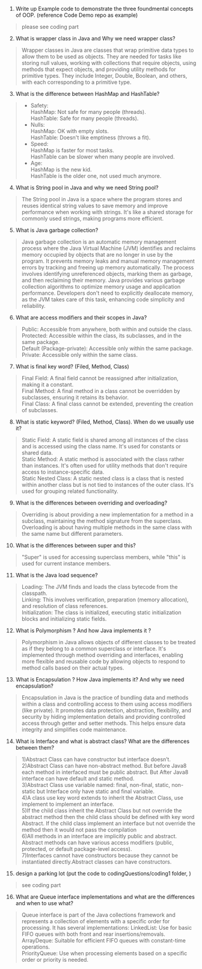 1. Write up Example code to demonstrate the three foundmental concepts of OOP. (reference Code Demo
    repo as example)
> please see coding part
2. What is wrapper class in Java and Why we need wrapper class?
> Wrapper classes in Java are classes that wrap primitive data types to allow them to be used as objects. They are needed for tasks like storing null values, working with collections that require objects, using methods that expect objects, and providing utility methods for primitive types. They include Integer, Double, Boolean, and others, with each corresponding to a primitive type.
3. What is the difference between HashMap and HashTable?
> * Safety: <br>
> HashMap: Not safe for many people (threads). <br>
> HashTable: Safe for many people (threads). <br>
> * Nulls: <br>
> HashMap: OK with empty slots. <br>
> HashTable: Doesn't like emptiness (throws a fit). <br>
> * Speed: <br>
> HashMap is faster for most tasks. <br>
> HashTable can be slower when many people are involved. <br>
> * Age: <br>
> HashMap is the new kid. <br>
> HashTable is the older one, not used much anymore. <br>

4. What is String pool in Java and why we need String pool?
> The String pool in Java is a space where the program stores and reuses identical string values to save memory and improve performance when working with strings. It's like a shared storage for commonly used strings, making programs more efficient.
5. What is Java garbage collection?
> Java garbage collection is an automatic memory management process where the Java Virtual Machine (JVM) identifies and reclaims memory occupied by objects that are no longer in use by the program. It prevents memory leaks and manual memory management errors by tracking and freeing up memory automatically. The process involves identifying unreferenced objects, marking them as garbage, and then reclaiming their memory. Java provides various garbage collection algorithms to optimize memory usage and application performance. Developers don't need to explicitly deallocate memory, as the JVM takes care of this task, enhancing code simplicity and reliability.
6. What are access modifiers and their scopes in Java?
> Public: Accessible from anywhere, both within and outside the class.<br>
> Protected: Accessible within the class, its subclasses, and in the same package.<br>
> Default (Package-private): Accessible only within the same package.<br>
> Private: Accessible only within the same class.<br>

7. What is final key word? (Filed, Method, Class)

> Final Field: A final field cannot be reassigned after initialization, making it a constant.<br>
> Final Method: A final method in a class cannot be overridden by subclasses, ensuring it retains its behavior.<br>
> Final Class: A final class cannot be extended, preventing the creation of subclasses.<br>

8. What is static keyword? (Filed, Method, Class). When do we usually use it?
> Static Field: A static field is shared among all instances of the class and is accessed using the class name. It's used for constants or shared data.<br>
> Static Method: A static method is associated with the class rather than instances. It's often used for utility methods that don't require access to instance-specific data.<br>
> Static Nested Class: A static nested class is a class that is nested within another class but is not tied to instances of the outer class. It's used for grouping related functionality.<br>
9. What is the differences between overriding and overloading?
> Overriding is about providing a new implementation for a method in a subclass, maintaining the method signature from the superclass. Overloading is about having multiple methods in the same class with the same name but different parameters.
10. What is the differences between super and this?
> "Super" is used for accessing superclass members, while "this" is used for current instance members.
11. What is the Java load sequence?
> Loading: The JVM finds and loads the class bytecode from the classpath.<br>
> Linking: This involves verification, preparation (memory allocation), and resolution of class references.<br>
> Initialization: The class is initialized, executing static initialization blocks and initializing static fields.<br>
12. What is Polymorphism ? And how Java implements it ?
> Polymorphism in Java allows objects of different classes to be treated as if they belong to a common superclass or interface. It's implemented through method overriding and interfaces, enabling more flexible and reusable code by allowing objects to respond to method calls based on their actual types.
13. What is Encapsulation ? How Java implements it? And why we need encapsulation?
> Encapsulation in Java is the practice of bundling data and methods within a class and controlling access to them using access modifiers (like private). It promotes data protection, abstraction, flexibility, and security by hiding implementation details and providing controlled access through getter and setter methods. This helps ensure data integrity and simplifies code maintenance.
14. What is Interface and what is abstract class? What are the differences between them?
>    1)Abstract Class can have constructor but interface doesn’t.<br>
>    2)Abstract Class can have non-abstract method. But before Java8 each method in interfaced must be public abstract. But After Java8 interface can have default and static method.<br>
>    3)Abstract Class use variable named: final, non-final, static, non-static but Interface only have static and final variable.<br>
>    4)A class use key word extends to inherit the Abstract Class, use implement to implement an interface.<br>
>    5)If the child class inherit the Abstract Class but not override the abstract method then the child class should be defined with key word Abstract. If the child class implement an interface but not override the method then it would not pass the compilation<br>
>    6)All methods in an interface are implicitly public and abstract. Abstract methods can have various access modifiers (public, protected, or default package-level access).<br>
>    7)Interfaces cannot have constructors because they cannot be instantiated directly.Abstract classes can have constructors.<br>
15. design a parking lot (put the code to codingQuestions/coding1 folder, )
> see coding part
16. What are Queue interface implementations and what are the differences and when to use what?
> Queue interface is part of the Java collections framework and represents a collection of elements with a specific order for processing. It has several implementations:
> LinkedList: Use for basic FIFO queues with both front and rear insertions/removals.<br>
> ArrayDeque: Suitable for efficient FIFO queues with constant-time operations.<br>
> PriorityQueue: Use when processing elements based on a specific order or priority is needed.<br>